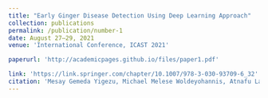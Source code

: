 ```yaml
---
title: "Early Ginger Disease Detection Using Deep Learning Approach"
collection: publications
permalink: /publication/number-1
date: August 27–29, 2021
venue: 'International Conference, ICAST 2021'

paperurl: 'http://academicpages.github.io/files/paper1.pdf'

link: 'https://link.springer.com/chapter/10.1007/978-3-030-93709-6_32'
citation: 'Mesay Gemeda Yigezu, Michael Melese Woldeyohannis, Atnafu Lambebo Tonja. 2021. &quot;Early Ginger Disease Detection Using Deep Learning Approach.&quot; <i>Advances of Science and Technology: 9th EAI International Conference, ICAST 2021,Springer International Publishing, 2022.</i>'
---
```

